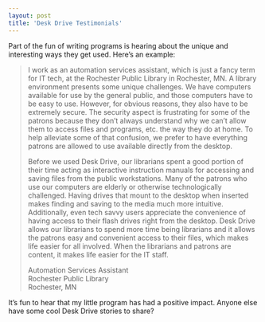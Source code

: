 ```yaml
---
layout: post
title: 'Desk Drive Testimonials'
---
```

Part of the fun of writing programs is hearing about the unique and interesting ways they get used. Here’s an example:

> I work as an automation services assistant, which is just a fancy term for IT tech, at the Rochester Public Library in Rochester, MN. A library environment presents some unique challenges. We have computers available for use by the general public, and those computers have to be easy to use. However, for obvious reasons, they also have to be extremely secure. The security aspect is frustrating for some of the patrons because they don’t always understand why we can’t allow them to access files and programs, etc. the way they do at home. To help alleviate some of that confusion, we prefer to have everything patrons are allowed to use available directly from the desktop. 
> 
> Before we used Desk Drive, our librarians spent a good portion of their time acting as interactive instruction manuals for accessing and saving files from the public workstations. Many of the patrons who use our computers are elderly or otherwise technologically challenged. Having drives that mount to the desktop when inserted makes finding and saving to the media much more intuitive. Additionally, even tech savvy users appreciate the convenience of having access to their flash drives right from the desktop. Desk Drive allows our librarians to spend more time being librarians and it allows the patrons easy and convenient access to their files, which makes life easier for all involved. When the librarians and patrons are content, it makes life easier for the IT staff.
> 
> Automation Services Assistant   
Rochester Public Library   
Rochester, MN

It’s fun to hear that my little program has had a positive impact. Anyone else have some cool Desk Drive stories to share?
